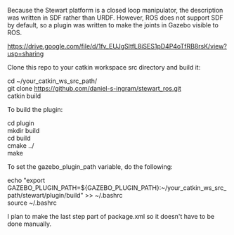 Because the Stewart platform is a closed loop manipulator, the description was written in SDF rather than URDF. However, ROS does not support SDF by default, so a plugin was written to make the joints in Gazebo visible to ROS.


https://drive.google.com/file/d/1fv_EUJgSltfL8iSES1pD4P4oTfRB8rsK/view?usp=sharing


Clone this repo to your catkin workspace src directory and build it:


cd ~/your_catkin_ws_src_path/  
git clone https://github.com/daniel-s-ingram/stewart_ros.git  
catkin build  


To build the plugin:


cd plugin  
mkdir build  
cd build  
cmake ../  
make  


To set the gazebo_plugin_path variable, do the following:


echo "export GAZEBO_PLUGIN_PATH=${GAZEBO_PLUGIN_PATH}:~/your_catkin_ws_src_path/stewart/plugin/build" >> ~/.bashrc  
source ~/.bashrc  


I plan to make the last step part of package.xml so it doesn't have to be done manually.
